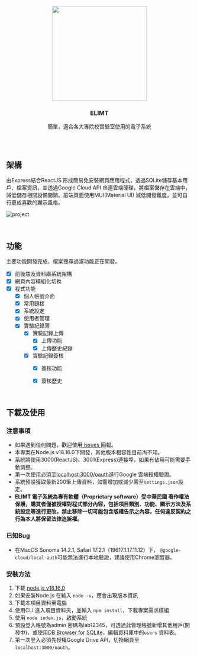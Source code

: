 <div align=center>
  <img width =256 src="https://github.com/JRay9487/Electrical-laboratory-Notebook/assets/65828051/d791f893-5773-4dd9-b2ad-94e0f721e5b8"/>
  <h3>ELIMT</h3>
  <p>簡單，適合各大專院校實驗室使用的電子系統</p>
  <br><br>

</div>



## 架構 
  由Express結合ReactJS 形成簡易免安裝網頁應用程式，透過SQLite儲存基本用戶、檔案資訊，並透過Google Cloud API 串連雲端硬碟，將檔案儲存在雲端中，減低儲存相關設備開銷。前端頁面使用MUI(Material UI) 減低開發難度，並可自行更成喜歡的顯示風格。
  
  ![project](https://github.com/JRay9487/Electrical-laboratory-Notebook/assets/65828051/987ebe11-90a0-4d03-b816-3cd93b66f3bd)

<div>
  <br>
</div>

## 功能
  主要功能開發完成，檔案搜尋過濾功能正在開發。
  
  - [x] 前後端及資料庫系統架構
  - [x] 網頁內容模組化切換
  - [x] 程式功能
    - [x] 個人帳號介面
    - [x] 常用鏈接
    - [x] 系統設定
    - [x] 使用者管理
    - [x] 實驗紀錄簿
      - [x] 實驗記錄上傳
        - [x] 上傳功能
        - [x] 上傳歷史紀錄
      - [x] 實驗記錄簽核
        - [x] 簽核功能
        - [x] 簽核歷史

    
<div>
  <br>
</div>

## 下載及使用
  ### 注意事項
  * 如果遇到任何問題，歡迎使用[ issues ](https://github.com/JRay9487/ELIMT/issues)回報。
  * 本專案在Node.js v18.16.0下開發，其他版本相容性目前尚不知。
  * 系統將使用3000(ReactJS)、3001(Express)連接埠，如果有佔用可能需要手動調整。
  * 第一次使用必須至[localhost:3000/oauth](localhost:3000/oauth)進行Google 雲端授權驗證。
  * 系統預設獲取最新200筆上傳資料，如需增加或減少需至`settings.json`設定。
  * **ELIMT 電子系統為專有軟體（Proprietary software）受中華民國 著作權法保護，購買者僅被授權對程式部分內容，包括項目類別、功能、顯示方法及系統設定等進行更改，禁止移除一切可能包含版權告示之內容，任何違反契約之行為本人將保留法律追訴權。**


  ### 已知Bug
  * 在MacOS Sonoma 14.2.1, Safari 17.2.1（19617.1.17.11.12）下， ```@google-cloud/local-auth```可能無法進行本地驗證，建議使用Chrome瀏覽器。


  ### 安裝方法
  1. 下載 [node.js v18.16.0](https://nodejs.org/en)
  2. 如果安裝Node.js 在輸入 ```node -v```，應會出現版本資訊 
  3. 下載本項目資料至電腦
  4. 使用CLI 進入項目資料夾，並輸入 ```npm install```，下載專案需求模組
  5. 使用 ```node index.js```，啟動系統
  6. 預設登入帳號為admin 密碼為lab12345，可透過此管理帳號新增其他用戶(開發中)，或使用[DB Browser for SQLite](https://sqlitebrowser.org/)，編輯資料庫中的`users` 資料表。
  7. 第一次登入必須先授權Google Drive API，切換網頁至```localhost:3000/oauth```。


